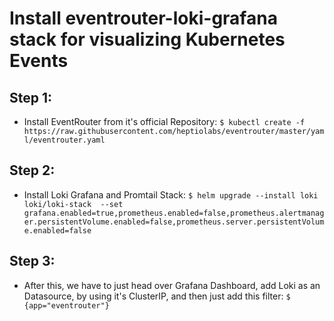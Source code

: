 # Install eventrouter-loki-grafana stack for visualizing Kubernetes Events

## Step 1:

- Install EventRouter from it's official Repository:
    `$ kubectl create -f https://raw.githubusercontent.com/heptiolabs/eventrouter/master/yaml/eventrouter.yaml`

## Step 2:

- Install Loki Grafana and Promtail Stack:
    `$ helm upgrade --install loki loki/loki-stack  --set grafana.enabled=true,prometheus.enabled=false,prometheus.alertmanager.persistentVolume.enabled=false,prometheus.server.persistentVolume.enabled=false`

## Step 3:

- After this, we have to just head over Grafana Dashboard, add Loki as an Datasource, by using it's ClusterIP, and then just add this filter:
    `$ {app="eventrouter"}`